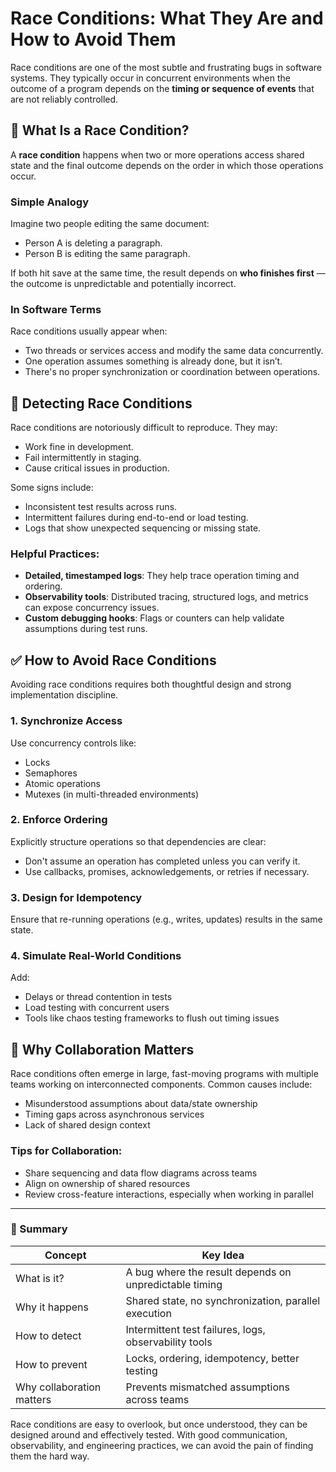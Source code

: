 # Race Conditions: What They Are and How to Avoid Them

Race conditions are one of the most subtle and frustrating bugs in software systems. They typically occur in concurrent environments when the outcome of a program depends on the **timing or sequence of events** that are not reliably controlled.

## 🧠 What Is a Race Condition?

A **race condition** happens when two or more operations access shared state and the final outcome depends on the order in which those operations occur.

### Simple Analogy

Imagine two people editing the same document:
- Person A is deleting a paragraph.
- Person B is editing the same paragraph.

If both hit save at the same time, the result depends on **who finishes first** — the outcome is unpredictable and potentially incorrect.

### In Software Terms

Race conditions usually appear when:
- Two threads or services access and modify the same data concurrently.
- One operation assumes something is already done, but it isn’t.
- There's no proper synchronization or coordination between operations.

## 🔎 Detecting Race Conditions

Race conditions are notoriously difficult to reproduce. They may:
- Work fine in development.
- Fail intermittently in staging.
- Cause critical issues in production.

Some signs include:
- Inconsistent test results across runs.
- Intermittent failures during end-to-end or load testing.
- Logs that show unexpected sequencing or missing state.

### Helpful Practices:
- **Detailed, timestamped logs**: They help trace operation timing and ordering.
- **Observability tools**: Distributed tracing, structured logs, and metrics can expose concurrency issues.
- **Custom debugging hooks**: Flags or counters can help validate assumptions during test runs.

## ✅ How to Avoid Race Conditions

Avoiding race conditions requires both thoughtful design and strong implementation discipline.

### 1. Synchronize Access
Use concurrency controls like:
- Locks
- Semaphores
- Atomic operations
- Mutexes (in multi-threaded environments)

### 2. Enforce Ordering
Explicitly structure operations so that dependencies are clear:
- Don't assume an operation has completed unless you can verify it.
- Use callbacks, promises, acknowledgements, or retries if necessary.

### 3. Design for Idempotency
Ensure that re-running operations (e.g., writes, updates) results in the same state.

### 4. Simulate Real-World Conditions
Add:
- Delays or thread contention in tests
- Load testing with concurrent users
- Tools like chaos testing frameworks to flush out timing issues

## 🤝 Why Collaboration Matters

Race conditions often emerge in large, fast-moving programs with multiple teams working on interconnected components. Common causes include:
- Misunderstood assumptions about data/state ownership
- Timing gaps across asynchronous services
- Lack of shared design context

### Tips for Collaboration:
- Share sequencing and data flow diagrams across teams
- Align on ownership of shared resources
- Review cross-feature interactions, especially when working in parallel

---

### 📌 Summary

| Concept | Key Idea |
|--------|----------|
| What is it? | A bug where the result depends on unpredictable timing |
| Why it happens | Shared state, no synchronization, parallel execution |
| How to detect | Intermittent test failures, logs, observability tools |
| How to prevent | Locks, ordering, idempotency, better testing |
| Why collaboration matters | Prevents mismatched assumptions across teams |

Race conditions are easy to overlook, but once understood, they can be designed around and effectively tested. With good communication, observability, and engineering practices, we can avoid the pain of finding them the hard way.